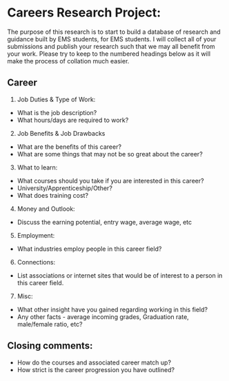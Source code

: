 
# Careers Research Project:
The purpose of this research is to start to build a database of research and guidance built by EMS students, for EMS students. I will collect all of your submissions and publish your research such that we may all benefit from your work.
Please try to keep to the numbered headings below as it will make the process of collation much easier.

## Career
1. Job Duties & Type of Work: 
  - What is the job description?
  - What hours/days are required to work?
    
2. Job Benefits & Job Drawbacks
  - What are the benefits of this career?
  - What are some things that may not be so great about the career?
    
3. What to learn: 
  - What courses should you take if you are interested in this career? 
  - University/Apprenticeship/Other?
  - What does training cost?
4. Money and Outlook: 
  - Discuss the earning potential, entry wage, average wage, etc
5. Employment: 
  - What industries employ people in this career field?
6. Connections: 
  - List associations or internet sites that would be of interest to a person in this career field. 
7. Misc: 
  - What other insight have you gained regarding working in this field?
  - Any other facts - average incoming grades, Graduation rate, male/female ratio, etc?

## Closing comments:
  - How do the courses and associated career match up? 
  - How strict is the career progression you have outlined?
